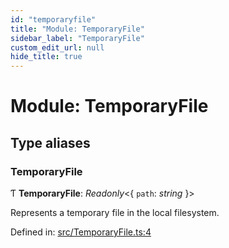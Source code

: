```yaml
---
id: "temporaryfile"
title: "Module: TemporaryFile"
sidebar_label: "TemporaryFile"
custom_edit_url: null
hide_title: true
---
```


# Module: TemporaryFile

## Type aliases

### TemporaryFile

Ƭ **TemporaryFile**: *Readonly*<{ `path`: *string*  }\>

Represents a temporary file in the local filesystem.

Defined in: [src/TemporaryFile.ts:4](https://github.com/cuvent/react-native-vision-camera/blob/89913de/src/TemporaryFile.ts#L4)
